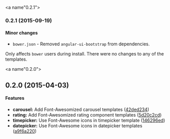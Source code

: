 <a name"0.2.1"></a>
### 0.2.1 (2015-09-19)

#### Minor changes
* `bower.json` - Removed `angular-ui-bootstrap` from dependencies.

Only affects `bower` users during install. There were no changes to any of the templates.

<a name"0.2.0"></a>
## 0.2.0 (2015-04-03)


#### Features

* **carousel:** Add Font-Awesomized carousel templates ([42ded234](https://github.com/maxfierke/ui-bootstrap-fontawesome/commit/42ded234))
* **rating:** Add Font-Awesomized rating component templates ([5d20c2cd](https://github.com/maxfierke/ui-bootstrap-fontawesome/commit/5d20c2cd))
* **timepicker:** Use Font-Awesome icons in timepicker template ([146296ed](https://github.com/maxfierke/ui-bootstrap-fontawesome/commit/146296ed))
* **datepicker:** Use Font-Awesome icons in datepicker templates ([a9f6a220](https://github.com/maxfierke/ui-bootstrap-fontawesome/commit/a9f6a220))
